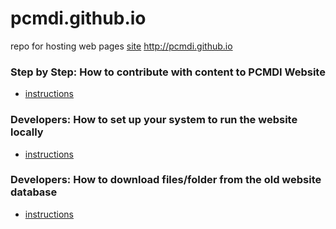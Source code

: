 pcmdi.github.io
===============

repo for hosting web pages
[site](http://pcmdi.github.io) http://pcmdi.github.io

### Step by Step: How to contribute with content to PCMDI Website 
*  [instructions](https://github.com/PCMDI/pcmdi.github.io/wiki/How-to-contribute-with-Content-----Step-by-Step)

### Developers: How to set up your system to run the website locally 
* [instructions](https://github.com/aims-group/intern/wiki/Start)

### Developers: How to download files/folder from the old website database
* [instructions](https://github.com/PCMDI/pcmdi.github.io/wiki/How-to-download-files-folder-from-the-old-website-database)
